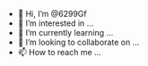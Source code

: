 - 👋 Hi, I’m @6299Gf
- 👀 I’m interested in ...
- 🌱 I’m currently learning ...
- 💞️ I’m looking to collaborate on ...
- 📫 How to reach me ...

<!---
6299Gf/6299Gf is a ✨ special ✨ repository because its `README.md` (this file) appears on your GitHub profile.
You can click the Preview link to take a look at your changes.
--->
